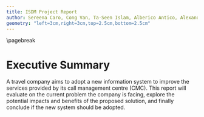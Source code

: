 ```yaml
---
title: ISDM Project Report
author: Sereena Caro, Cong Van, Ta-Seen Islam, Alberico Antico, Alexander Bell
geometry: "left=3cm,right=3cm,top=2.5cm,bottom=2.5cm"
---
```


<!-- % ISDM Project Report

_**Tutorial 6 Group 5**_

_Sereena Caro, Cong Van, Ta-Seen Islam, Alberico Antico, Alexander Bell_ -->

\pagebreak

# Executive Summary

A travel company aims to adopt a new information system to improve the services
provided by its call management centre (CMC). This report will evaluate on the
current problem the company is facing, explore the potential impacts and
benefits of the proposed solution, and finally conclude if the new system should
be adopted.

